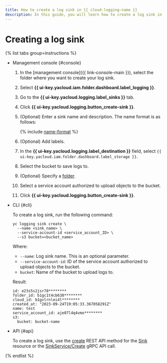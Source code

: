 ```yaml
---
title: How to create a log sink in {{ cloud-logging-name }}
description: In this guide, you will learn how to create a log sink in {{ cloud-logging-name }}.
---
```


# Creating a log sink

{% list tabs group=instructions %}

- Management console {#console}

    1. In the [management console]({{ link-console-main }}), select the folder where you want to create your log sink.
    1. Select **{{ ui-key.yacloud.iam.folder.dashboard.label_logging }}**.
    1. Go to the **{{ ui-key.yacloud.logging.label_sinks }}** tab.
    1. Click **{{ ui-key.yacloud.logging.button_create-sink }}**.
    1. (Optional) Enter a sink name and description. The name format is as follows:

        {% include [name-format](../../_includes/name-format.md) %}

    1. (Optional) Add labels.
    1. In the **{{ ui-key.yacloud.logging.label_destination }}** field, select `{{ ui-key.yacloud.iam.folder.dashboard.label_storage }}`.
    1. Select the bucket to save logs to.
    1. (Optional) Specify a [folder](../../storage/concepts/object.md#folder).
    1. Select a service account authorized to upload objects to the bucket.
    1. Click **{{ ui-key.yacloud.logging.button_create-sink }}**.

- CLI {#cli}

    To create a log sink, run the following command:
    ```
    yc logging sink create \
      --name <sink_name> \
      --service-account-id <service_account_ID> \
      --s3 bucket=<bucket_name>
    ```

    Where:
    * `--name`: Log sink name. This is an optional parameter.
    * `--service-account-id`: ID of the service account authorized to upload objects to the bucket.
    * `bucket`: Name of the bucket to upload logs to.

    Result:
    ```
    id: e23s5s2jsr78********
    folder_id: b1gc1t4cb638********
    cloud_id: b1gvlrnlei4l********
    created_at: "2023-09-24T19:05:33.367058291Z"
    name: test
    service_account_id: aje07l4q4vmo********
    s3:
      bucket: bucket-name
    ```

- API {#api}

    To create a log sink, use the [create](../api-ref/Sink/create.md) REST API method for the [Sink](../api-ref/Sink/index.md) resource or the [SinkService/Create](../api-ref/grpc/sink_service.md#Create) gRPC API call.

{% endlist %}
